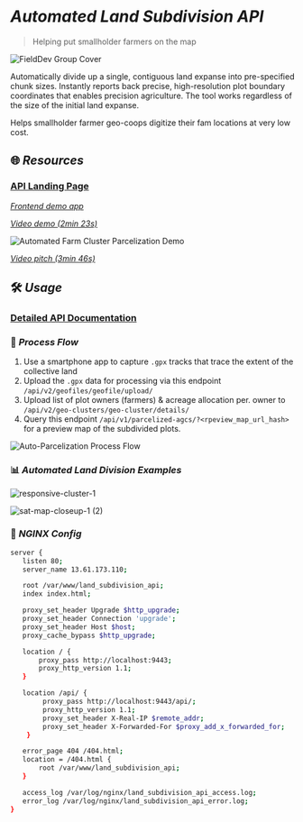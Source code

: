 # _Automated Land Subdivision API_
> Helping put smallholder farmers on the map

![FieldDev Group Cover](https://user-images.githubusercontent.com/60096838/227154345-fd5e8a8f-c7b4-4cd2-85b7-4a0a81213c17.jpg)

Automatically divide up a single, contiguous land expanse into pre-specified chunk sizes. Instantly reports back precise, high-resolution plot boundary coordinates that enables precision agriculture. The tool works regardless of the size of the initial land expanse.

Helps smallholder farmer geo-coops digitize their fam locations at very low cost.

## 🌐 *Resources*

### [API Landing Page](http://13.61.173.110/)

*[Frontend demo app](https://farmplots.web.app)*

*[Video demo (2min 23s)](https://www.loom.com/share/44a371170c8f46fe9bf30ed946f44604)*

![Automated Farm Cluster Parcelization Demo](https://github.com/monolithgoon/automated-land-subdivision-api/assets/60096838/3f884963-02a1-4455-b7d9-a281fc114ef7)

*[Video pitch (3min 46s)](https://www.loom.com/share/c5ae871e21c1405e84ca1e573a9a7c99)*

## 🛠️ *Usage*

### [Detailed API Documentation](http://13.61.173.110/api-guide)

### 🔄 *Process Flow*

1. Use a smartphone app to capture `.gpx` tracks that trace the extent of the collective land
2. Upload the `.gpx` data for processing via this endpoint `/api/v2/geofiles/geofile/upload/`
3. Upload list of plot owners (farmers) & acreage allocation per. owner to `/api/v2/geo-clusters/geo-cluster/details/`
4. Query this endpoint `/api/v1/parcelized-agcs/?<rpeview_map_url_hash>` for a preview map of the subdivided plots.

![Auto-Parcelization Process Flow](https://user-images.githubusercontent.com/60096838/227159621-6dfccf1a-f4b4-4c76-9946-ed7512e18235.png)

### 📊 *Automated Land Division Examples*

![responsive-cluster-1](https://user-images.githubusercontent.com/60096838/161726087-398efd30-1ff3-4535-877b-23a95393ba33.jpg)

![sat-map-closeup-1 (2)](https://user-images.githubusercontent.com/60096838/161726116-60a1771b-54c9-4ac0-bddb-7d58bf4d4b7f.png)

### 📝 *_NGINX Config_*

```bash
server {
   listen 80;
   server_name 13.61.173.110;

   root /var/www/land_subdivision_api;
   index index.html;

   proxy_set_header Upgrade $http_upgrade;
   proxy_set_header Connection 'upgrade';
   proxy_set_header Host $host;
   proxy_cache_bypass $http_upgrade;

   location / {
       proxy_pass http://localhost:9443;
       proxy_http_version 1.1;
   }

   location /api/ {
        proxy_pass http://localhost:9443/api/;
        proxy_http_version 1.1;
        proxy_set_header X-Real-IP $remote_addr;
        proxy_set_header X-Forwarded-For $proxy_add_x_forwarded_for;
    }

   error_page 404 /404.html;
   location = /404.html {
       root /var/www/land_subdivision_api;
   }

   access_log /var/log/nginx/land_subdivision_api_access.log;
   error_log /var/log/nginx/land_subdivision_api_error.log;
}
```
